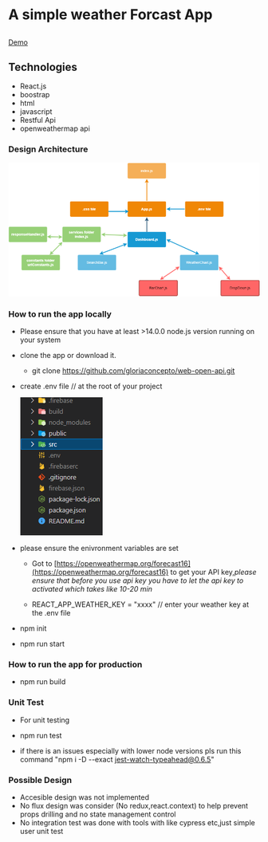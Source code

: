# A simple weather Forcast App

##
[Demo](https://weather-data-forcast.firebaseapp.com/)

## Technologies
- React.js
- boostrap
- html
- javascript
- Restful Api
- openweathermap api
### Design Architecture
  ![alt text](https://github.com/gloriaconcepto/web-open-api/blob/main/public/web-dashboard-architecture.png)

### How to run the app locally
- Please ensure that you have at least >14.0.0 node.js version running on your system

- clone the app or download it.
     - git clone https://github.com/gloriaconcepto/web-open-api.git

- create .env file // at the root of your project
  
  ![alt text](https://github.com/gloriaconcepto/web-open-api/blob/main/public/rootFiles.png)

- please ensure the enivronment variables are set
    
    - Got to [https://openweathermap.org/forecast16](https://openweathermap.org/forecast16) to get your API key,<em>please ensure that before you use api key you have to let the api key to activated which takes like 10-20 min </em> 

    - REACT_APP_WEATHER_KEY = "xxxx" // enter your weather key at the .env file

- npm init

- npm run start

### How to run the app for production

- npm run build
### Unit Test

- For unit testing

- npm run test

- if there is an issues especially with lower node versions pls run this command  "npm i -D --exact jest-watch-typeahead@0.6.5"  

### Possible Design
- Accesible design was not implemented
- No flux design was consider (No redux,react.context) to help prevent props drilling and no state management control
- No integration test was done with tools with like cypress etc,just simple user unit test


